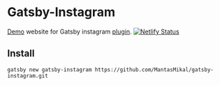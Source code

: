 # Gatsby-Instagram
[Demo](https://gatsby-instagram.netlify.com) website for Gatsby instagram [plugin](https://github.com/MantasMikal/gatsby-source-instagram-all).
[![Netlify Status](https://api.netlify.com/api/v1/badges/1053a15a-5f1e-404c-a615-d598e6015761/deploy-status)](https://app.netlify.com/sites/gatsby-instagram/deploys)

## Install
  `gatsby new gatsby-instagram https://github.com/MantasMikal/gatsby-instagram.git`
